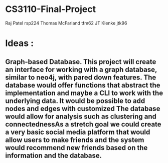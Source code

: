 # CS3110-Final-Project
Raj Patel rsp224
Thomas McFarland tfm62
JT Klenke jtk96

# Ideas :


## Graph-based Database. This project will create an interface for working with a graph database, similar to neo4j, with pared down features. The database would offer functions that abstract the implementation and maybe a CLI to work with the underlying data. It would be possible to add nodes and edges with customized  The database would allow for analysis such as clustering and connectednessAs a stretch goal we could create a very basic social media platform that would allow users to make friends and the system would recommend new friends based on the information and the database.

